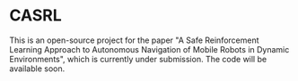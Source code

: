 # CASRL
This is an open-source project for the paper "A Safe Reinforcement Learning Approach to Autonomous Navigation of Mobile Robots in Dynamic Environments", which is currently under submission. The code will be available soon.

